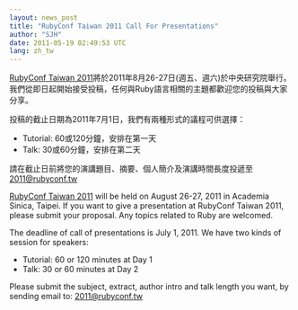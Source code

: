 ```yaml
---
layout: news_post
title: "RubyConf Taiwan 2011 Call For Presentations"
author: "SJH"
date: 2011-05-19 02:49:53 UTC
lang: zh_tw
---
```


[RubyConf Taiwan
2011][1]將於2011年8月26-27日(週五、週六)於中央研究院舉行。我們從即日起開始接受投稿，任何與Ruby語言相關的主題都歡迎您的投稿與大家分享。

投稿的截止日期為2011年7月1日，我們有兩種形式的議程可供選擇：

* Tutorial: 60或120分鐘，安排在第一天
* Talk: 30或60分鐘，安排在第二天

 請在截止日前將您的演講題目、摘要、個人簡介及演講時間長度投遞至 [2011@rubyconf.tw](mailto:2011@rubyconf.tw)

[RubyConf Taiwan 2011][1] will be held on August 26-27, 2011 in Academia
Sinica, Taipei. If you want to give a presentation at RubyConf Taiwan
2011, please submit your proposal. Any topics related to Ruby are
welcomed.

The deadline of call of presentations is July 1, 2011. We have two kinds
of session for speakers:

* Tutorial: 60 or 120 minutes at Day 1
* Talk: 30 or 60 minutes at Day 2

Please submit the subject, extract, author intro and talk length you
want, by sending email to: [2011@rubyconf.tw](mailto:2011@rubyconf.tw)



[1]: http://rubyconf.tw/
